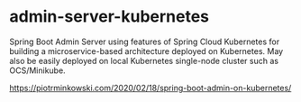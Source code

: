 # admin-server-kubernetes
Spring Boot Admin Server using features of Spring Cloud Kubernetes for building a microservice-based architecture deployed on Kubernetes. May also be easily deployed on local Kubernetes single-node cluster such as OCS/Minikube.

https://piotrminkowski.com/2020/02/18/spring-boot-admin-on-kubernetes/
